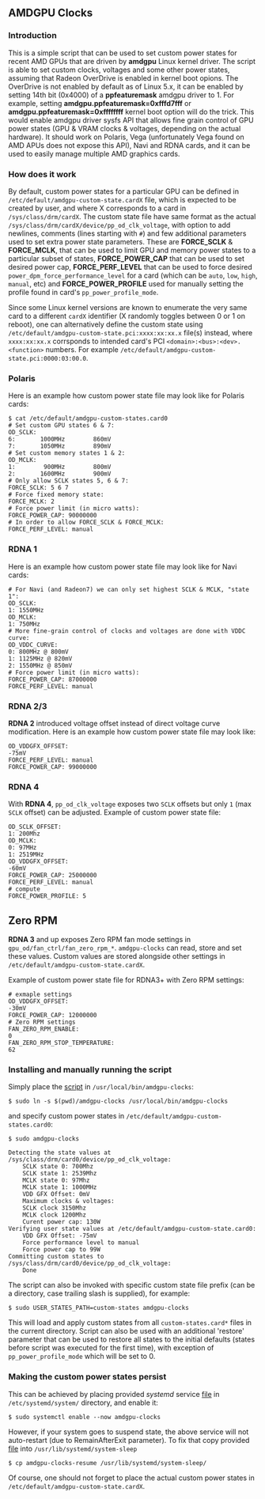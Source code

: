 ## AMDGPU Clocks

### Introduction

This is a simple script that can be used to set custom power states for recent
AMD GPUs that are driven by **amdgpu** Linux kernel driver. The script is able
to set custom clocks, voltages and some other power states, assuming that
Radeon OverDrive is enabled in kernel boot opions. The OverDrive is not enabled
by default as of Linux 5.x, it can be enabled by setting 14th bit (0x4000) of a
**ppfeaturemask** amdgpu driver to 1. For example, setting
**amdgpu.ppfeaturemask=0xfffd7fff** or **amdgpu.ppfeaturemask=0xffffffff**
kernel boot option will do the trick. This would enable amdgpu driver sysfs
API that allows fine grain control of GPU power states (GPU & VRAM clocks &
voltages, depending on the actual hardware).
It should work on Polaris, Vega (unfortunately Vega found on AMD APUs does
not expose this API), Navi and RDNA cards, and it can be used to easily manage
multiple AMD graphics cards.

### How does it work

By default, custom power states for a particular GPU can be defined in
`/etc/default/amdgpu-custom-state.cardX` file, which is expected to be created
by user, and where X corresponds to a card in `/sys/class/drm/cardX`. The
custom state file have same format as the actual
`/sys/class/drm/cardX/device/pp_od_clk_voltage`, with option to add
newlines, comments (lines starting with `#`) and few additional parameters used
to set extra power state parameters. These are **FORCE_SCLK** & **FORCE_MCLK**,
that can be used to limit GPU and memory power states to a particular subset
of states, **FORCE_POWER_CAP** that can be used to set desired power cap,
**FORCE_PERF_LEVEL** that can be used to force desired
`power_dpm_force_performance_level` for a card (which can be `auto`, `low`,
`high`, `manual`, etc) and **FORCE_POWER_PROFILE** used for manually setting
the profile found in card's `pp_power_profile_mode`.

Since some Linux kernel versions are known to enumerate the very same card to
a different `cardX` identifier (X randomly toggles between 0 or 1 on reboot),
one can alternatively define the custom state using
`/etc/default/amdgpu-custom-state.pci:xxxx:xx:xx.x` file(s) instead, where
`xxxx:xx:xx.x` corrsponds to intended card's PCI
`<domain>:<bus>:<dev>.<function>` numbers. For example
`/etc/default/amdgpu-custom-state.pci:0000:03:00.0`.

### Polaris
Here is an example how custom power state file may look like for Polaris cards:

```shell
$ cat /etc/default/amdgpu-custom-states.card0
# Set custom GPU states 6 & 7:
OD_SCLK:
6:       1000MHz        860mV
7:       1050MHz        890mV
# Set custom memory states 1 & 2:
OD_MCLK:
1:        900MHz        800mV
2:       1600MHz        900mV
# Only allow SCLK states 5, 6 & 7:
FORCE_SCLK: 5 6 7
# Force fixed memory state:
FORCE_MCLK: 2
# Force power limit (in micro watts):
FORCE_POWER_CAP: 90000000
# In order to allow FORCE_SCLK & FORCE_MCLK:
FORCE_PERF_LEVEL: manual
```

### RDNA 1
Here is an example how custom power state file may look like for Navi cards:
```shell
# For Navi (and Radeon7) we can only set highest SCLK & MCLK, "state 1":
OD_SCLK:
1: 1550MHz
OD_MCLK:
1: 750MHz
# More fine-grain control of clocks and voltages are done with VDDC curve:
OD_VDDC_CURVE:
0: 800MHz @ 800mV
1: 1125MHz @ 820mV
2: 1550MHz @ 850mV
# Force power limit (in micro watts):
FORCE_POWER_CAP: 87000000
FORCE_PERF_LEVEL: manual
```

### RDNA 2/3
**RDNA 2** introduced voltage offset instead of direct voltage curve modification.
Here is an example how custom power state file may look like:
```
OD_VDDGFX_OFFSET:
-75mV
FORCE_PERF_LEVEL: manual
FORCE_POWER_CAP: 99000000
```

### RDNA 4
With **RDNA 4**, `pp_od_clk_voltage` exposes two `SCLK` offsets but only `1`
(max `SCLK` offset) can be adjusted. Example of custom power state file:
```shell
OD_SCLK_OFFSET:
1: 200Mhz
OD_MCLK:
0: 97MHz
1: 2519MHz
OD_VDDGFX_OFFSET:
-60mV
FORCE_POWER_CAP: 25000000
FORCE_PERF_LEVEL: manual
# compute
FORCE_POWER_PROFILE: 5
```

## Zero RPM
**RDNA 3** and up exposes Zero RPM fan mode settings in `gpu_od/fan_ctrl/fan_zero_rpm_*`.
`amdgpu-clocks` can read, store and set these values. Custom values are stored
alongside other settings in `/etc/default/amdgpu-custom-state.cardX`.

Example of custom power state file for RDNA3+ with Zero RPM settings:
```shell
# exmaple settings
OD_VDDGFX_OFFSET:
-30mV
FORCE_POWER_CAP: 12000000
# Zero RPM settings
FAN_ZERO_RPM_ENABLE:
0
FAN_ZERO_RPM_STOP_TEMPERATURE:
62
```

### Installing and manually running the script

Simply place the [script](amdgpu-clocks) in `/usr/local/bin/amdgpu-clocks`:
```shell
$ sudo ln -s $(pwd)/amdgpu-clocks /usr/local/bin/amdgpu-clocks
```

and specify custom power states in `/etc/default/amdgpu-custom-states.card0`:
```shell
$ sudo amdgpu-clocks

Detecting the state values at /sys/class/drm/card0/device/pp_od_clk_voltage:
    SCLK state 0: 700Mhz
    SCLK state 1: 2539Mhz
    MCLK state 0: 97Mhz
    MCLK state 1: 1000MHz
    VDD GFX Offset: 0mV
    Maximum clocks & voltages:
    SCLK clock 3150Mhz
    MCLK clock 1200Mhz
    Curent power cap: 130W
Verifying user state values at /etc/default/amdgpu-custom-state.card0:
    VDD GFX Offset: -75mV
    Force performance level to manual
    Force power cap to 99W
Committing custom states to /sys/class/drm/card0/device/pp_od_clk_voltage:
    Done
```

The script can also be invoked with specific custom state file prefix (can be
a directory, case trailing slash is supplied), for example:
```shell
$ sudo USER_STATES_PATH=custom-states amdgpu-clocks
```

This will load and apply custom states from all `custom-states.card*` files
in the current directory. Script can also be used with an additional 'restore'
parameter that can be used to restore all states to the initial defaults
(states before script was executed for the first time), with exception of
`pp_power_profile_mode` which will be set to 0.

### Making the custom power states persist

This can be achieved by placing provided *systemd* service
[file](amdgpu-clocks.service) in `/etc/systemd/system/` directory,
and enable it:
```shell
$ sudo systemctl enable --now amdgpu-clocks
```

However, if your system goes to suspend state, the above service will not
auto-restart (due to RemainAfterExit parameter). To fix that copy provided
[file](amdgpu-clocks-resume) into `/usr/lib/systemd/system-sleep`
```shell
$ cp amdgpu-clocks-resume /usr/lib/systemd/system-sleep/
```

Of course, one should not forget to place the actual custom power states in
`/etc/default/amdgpu-custom-state.cardX`.
